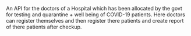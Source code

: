 An API for the doctors of a Hospital which has been allocated by the govt for testing and quarantine + well being of COVID-19 patients. Here doctors can register themselves and then register there patients and create report of there patients after checkup.